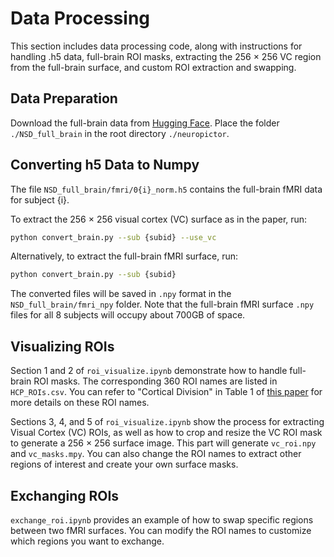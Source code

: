 # Data Processing

This section includes data processing code, along with instructions for handling .h5 data, full-brain ROI masks, extracting the 256 × 256 VC region from the full-brain surface, and custom ROI extraction and swapping.

## Data Preparation

Download the full-brain data from [Hugging Face](https://huggingface.co/Fudan-fMRI/neuropictor/tree/main/NSD_full_brain). Place the folder `./NSD_full_brain` in the root directory `./neuropictor`.

## Converting h5 Data to Numpy

The file `NSD_full_brain/fmri/0{i}_norm.h5` contains the full-brain fMRI data for subject {i}. 

To extract the 256 × 256 visual cortex (VC) surface as in the paper, run: 
```bash
python convert_brain.py --sub {subid} --use_vc
```
Alternatively, to extract the full-brain fMRI surface, run: 
```bash
python convert_brain.py --sub {subid}
```

The converted files will be saved in `.npy` format in the `NSD_full_brain/fmri_npy` folder. Note that the full-brain fMRI surface `.npy` files for all 8 subjects will occupy about 700GB of space.

## Visualizing ROIs

Section 1 and 2 of `roi_visualize.ipynb` demonstrate how to handle full-brain ROI masks. The corresponding 360 ROI names are listed in `HCP_ROIs.csv`. You can refer to "Cortical Division" in Table 1 of [this paper](https://link.springer.com/article/10.1007/s00429-021-02421-6) for more details on these ROI names.

Sections 3, 4, and 5 of `roi_visualize.ipynb` show the process for extracting Visual Cortex (VC) ROIs, as well as how to crop and resize the VC ROI mask to generate a 256 × 256 surface image. This part will generate `vc_roi.npy` and `vc_masks.mpy`. You can also change the ROI names to extract other regions of interest and create your own surface masks.

## Exchanging ROIs

`exchange_roi.ipynb` provides an example of how to swap specific regions between two fMRI surfaces. You can modify the ROI names to customize which regions you want to exchange.